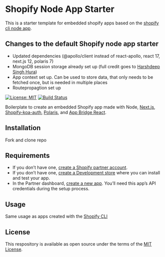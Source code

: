 # Shopify Node App Starter

This is a starter template for embedded shopify apps based on the [shopify cli node app](https://github.com/Shopify/shopify-app-node).

## Changes to the default Shopify node app starter

- Updated dependencies (@apollo/client instead of react-apollo, react 17, next.js 12, polaris 7)
- MongoDB session storage already set up (full credit goes to [Harshdeep Singh Hura](https://github.com/kinngh/shopify-node-mongodb-next-app))
- App context set up. Can be used to store data, that only needs to be fetched once, but is needed in multiple places
- Routepropagtion set up

[![License: MIT](https://img.shields.io/badge/License-MIT-green.svg)](LICENSE.md)
[![Build Status](https://travis-ci.com/Shopify/shopify-app-node.svg?branch=master)](https://travis-ci.com/Shopify/shopify-app-node)

Boilerplate to create an embedded Shopify app made with Node, [Next.js](https://nextjs.org/), [Shopify-koa-auth](https://github.com/Shopify/quilt/tree/master/packages/koa-shopify-auth), [Polaris](https://github.com/Shopify/polaris-react), and [App Bridge React](https://shopify.dev/tools/app-bridge/react-components).

## Installation

Fork and clone repo

## Requirements

- If you don’t have one, [create a Shopify partner account](https://partners.shopify.com/signup).
- If you don’t have one, [create a Development store](https://help.shopify.com/en/partners/dashboard/development-stores#create-a-development-store) where you can install and test your app.
- In the Partner dashboard, [create a new app](https://help.shopify.com/en/api/tools/partner-dashboard/your-apps#create-a-new-app). You’ll need this app’s API credentials during the setup process.

## Usage

Same usage as apps created with the [Shopify CLI](https://github.com/Shopify/shopify-cli)

## License

This respository is available as open source under the terms of the [MIT License](https://opensource.org/licenses/MIT).
